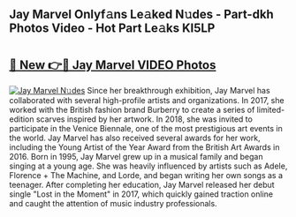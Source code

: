 ## Jay Marvel Onlyf𝚊ns Le𝚊ked N𝚞des - Part-dkh Photos Video - Hot Part Le𝚊ks KI5LP

# <h2><a href="http://ab60245.deff.icu/?id=Jay+Marvel">🔗 New 👉🔴 Jay Marvel VIDEO Photos</a></h2>

[![Jay Marvel N𝚞des](https://i.imgur.com/rIISA9y.gif)](http://ab60245.deff.icu/?id=Jay+Marvel)
Since her breakthrough exhibition, Jay Marvel has collaborated with several high-profile artists and organizations. In 2017, she worked with the British fashion brand Burberry to create a series of limited-edition scarves inspired by her artwork. In 2018, she was invited to participate in the Venice Biennale, one of the most prestigious art events in the world. Jay Marvel has also received several awards for her work, including the Young Artist of the Year Award from the British Art Awards in 2016. Born in 1995, Jay Marvel grew up in a musical family and began singing at a young age. She was heavily influenced by artists such as Adele, Florence + The Machine, and Lorde, and began writing her own songs as a teenager. After completing her education, Jay Marvel released her debut single "Lost in the Moment" in 2017, which quickly gained traction online and caught the attention of music industry professionals.
